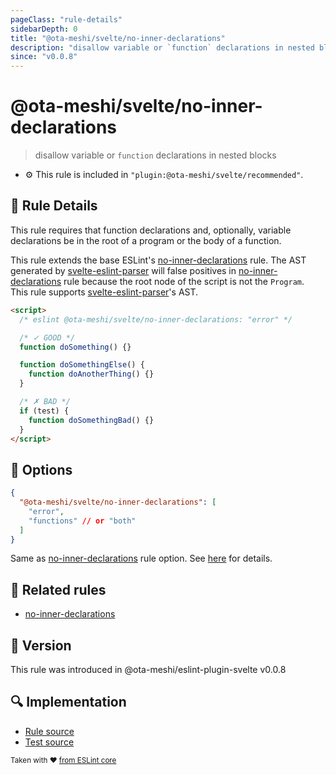 ```yaml
---
pageClass: "rule-details"
sidebarDepth: 0
title: "@ota-meshi/svelte/no-inner-declarations"
description: "disallow variable or `function` declarations in nested blocks"
since: "v0.0.8"
---
```


# @ota-meshi/svelte/no-inner-declarations

> disallow variable or `function` declarations in nested blocks

- :gear: This rule is included in `"plugin:@ota-meshi/svelte/recommended"`.

## :book: Rule Details

This rule requires that function declarations and, optionally, variable declarations be in the root of a program or the body of a function.

This rule extends the base ESLint's [no-inner-declarations] rule. The AST generated by [svelte-eslint-parser] will false positives in [no-inner-declarations] rule because the root node of the script is not the `Program`.  
This rule supports [svelte-eslint-parser]'s AST.

[svelte-eslint-parser]: https://github.com/ota-meshi/svelte-eslint-parser

<eslint-code-block>

<!--eslint-skip-->

```html
<script>
  /* eslint @ota-meshi/svelte/no-inner-declarations: "error" */

  /* ✓ GOOD */
  function doSomething() {}

  function doSomethingElse() {
    function doAnotherThing() {}
  }

  /* ✗ BAD */
  if (test) {
    function doSomethingBad() {}
  }
</script>
```

</eslint-code-block>

## :wrench: Options

```json
{
  "@ota-meshi/svelte/no-inner-declarations": [
    "error",
    "functions" // or "both"
  ]
}
```

Same as [no-inner-declarations] rule option. See [here](https://eslint.org/docs/rules/no-inner-declarations#options) for details.

## :couple: Related rules

- [no-inner-declarations]

[no-inner-declarations]: https://eslint.org/docs/rules/no-inner-declarations

## :rocket: Version

This rule was introduced in @ota-meshi/eslint-plugin-svelte v0.0.8

## :mag: Implementation

- [Rule source](https://github.com/ota-meshi/eslint-plugin-svelte/blob/main/src/rules/no-inner-declarations.ts)
- [Test source](https://github.com/ota-meshi/eslint-plugin-svelte/blob/main/tests/src/rules/no-inner-declarations.ts)

<sup>Taken with ❤️ [from ESLint core](https://eslint.org/docs/rules/no-inner-declarations)</sup>
